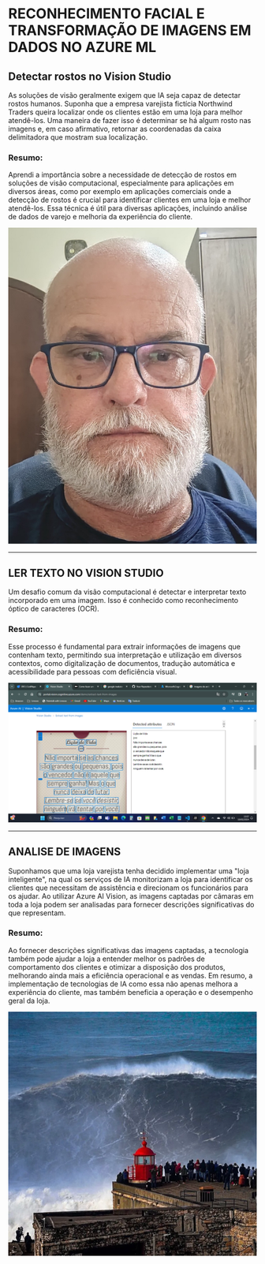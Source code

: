 # RECONHECIMENTO FACIAL E TRANSFORMAÇÃO DE IMAGENS EM DADOS NO AZURE ML 
## Detectar rostos no Vision Studio
As soluções de visão geralmente exigem que IA seja capaz de detectar rostos humanos. Suponha que a empresa varejista fictícia Northwind Traders queira localizar onde os clientes estão em uma loja para melhor atendê-los. Uma maneira de fazer isso é determinar se há algum rosto nas imagens e, em caso afirmativo, retornar as coordenadas da caixa delimitadora que mostram sua localização.
### Resumo:
Aprendi a importância sobre a necessidade de detecção de rostos em soluções de visão computacional, especialmente para aplicações em diversos áreas, como por exemplo em aplicações comerciais onde a detecção de rostos é crucial para identificar clientes em uma loja e melhor atendê-los. Essa técnica é útil para diversas aplicações, incluindo análise de dados de varejo e melhoria da experiência do cliente.

![Face](Inputs/Marcio.jpg)

<hr>

## LER TEXTO NO VISION STUDIO
Um desafio comum da visão computacional é detectar e interpretar texto incorporado em uma imagem. Isso é conhecido como reconhecimento óptico de caracteres (OCR). 
### Resumo:
Esse processo é fundamental para extrair informações de imagens que contenham texto, permitindo sua interpretação e utilização em diversos contextos, como digitalização de documentos, tradução automática e acessibilidade para pessoas com deficiência visual.

![Texto](Inputs/Azure_texto.png)

<hr>

## ANALISE DE IMAGENS
Suponhamos que uma loja varejista tenha decidido implementar uma "loja inteligente", na qual os serviços de IA monitorizam a loja para identificar os clientes que necessitam de assistência e direcionam os funcionários para os ajudar. Ao utilizar Azure AI Vision, as imagens captadas por câmaras em toda a loja podem ser analisadas para fornecer descrições significativas do que representam.
### Resumo:
Ao fornecer descrições significativas das imagens captadas, a tecnologia também pode ajudar a loja a entender melhor os padrões de comportamento dos clientes e otimizar a disposição dos produtos, melhorando ainda mais a eficiência operacional e as vendas. Em resumo, a implementação de tecnologias de IA como essa não apenas melhora a experiência do cliente, mas também beneficia a operação e o desempenho geral da loja.

![Image](Inputs/Onda_Nazare.png)
